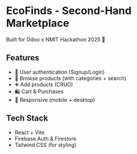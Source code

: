# EcoFinds - Second-Hand Marketplace

Built for Odoo x NMIT Hackathon 2025 🚀

## Features
- 🔐 User authentication (Signup/Login)
- 🛒 Browse products (with categories + search)
- ➕ Add products (CRUD)
- 🛍️ Cart & Purchases
- 📱 Responsive (mobile + desktop)

## Tech Stack
- React + Vite
- Firebase Auth & Firestore
- Tailwind CSS (for styling)
